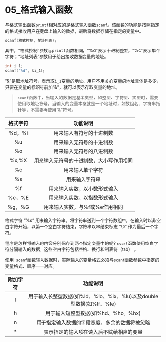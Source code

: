 # 05_格式输入函数

与格式输出函数`printf`相对应的是格式输入函数`scanf`。该函数的功能是按照指定的格式接收用户在键盘上输入的数据，最后将数据存储在指定的变量中。

```C
scanf(格式控制, 地址列表);
```

其中，“格式控制”参数与`printf`函数相同，“%d”表示十进制整型，“%c”表示单个字符；“地址列表”参数用于给出接收数据变量的地址。

```C
int i_1;
scanf("%d", &i_1);
```

“&”是取地址符号，表示取`i_1`变量的地址。用户不用关心变量的地址具体是多少，只要在变量的标识符前加“&”，就可以表示存取变量的地址。

> `scanf`函数中，当输入的数据是基本类型，如整型、字符型、实型时，需要使用取地址符号。当输入的变量本身就是一个地址时，如数组名、字符串指针等，不需要再使用“&”符号。

| 格式字符 |                 功能说明                 |
| :------: | :--------------------------------------: |
|  %d，%i  |         用来输入有符号的十进制数         |
|    %u    |         用来输入无符号的十进制数         |
|    %o    |         用来输入无符号的八进制数         |
|  %x,%X   | 用来输入无符号的十进制数，大小写作用相同 |
|    %c    |             用来输入单个字符             |
|    %s    |              用来输入字符串              |
|    %f    |       用来输入实数，以小数形式输入       |
|  %e，%E  |       用来输入实数，以指数形式输入       |
|  %g，%G  |      用来输入实数，与%f或%e作用相同      |

格式字符 “%s” 用来输入字符串。将字符串送到一个字符数组中，在输入时以非空白字符开始，以第一个空白字符结束，字符串以串结束标志 “\0” 作为最后一个字符。

程序是怎样将输入的内容分别保存到两个指定变量中的呢? `scanf`函数使用空白字符分隔输入的数据，这些空白字符包括空格、换行和制表符（tab） 。

使用` scanf`函数输入数据时，实际输入的变量格式必须与`scanf`函数参数中指定的变量格式、顺序一一对应。

| 附加字符 |                           功能说明                           |
| :------: | :----------------------------------------------------------: |
|    l     | 用于输入长整型数据(如%ld、%lo、%lx、%lu)以及double型数据(如%lf、%le) |
|    h     |             用于输入短整型数据(如%hd、%ho、%hx)              |
|    n     |        用于指定输入数据的字段宽度，多余的数据将被忽略        |
|    *     |           表示指定的输入项在读入后不赋给相应的变量           |